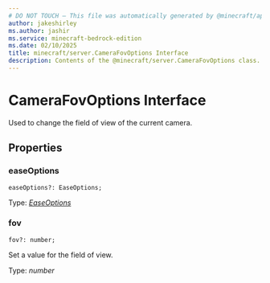 ```yaml
---
# DO NOT TOUCH — This file was automatically generated by @minecraft/api-docs-generator, to report problems file an issue at https://github.com/Mojang/minecraft-scripting-libraries
author: jakeshirley
ms.author: jashir
ms.service: minecraft-bedrock-edition
ms.date: 02/10/2025
title: minecraft/server.CameraFovOptions Interface
description: Contents of the @minecraft/server.CameraFovOptions class.
---
```

# CameraFovOptions Interface

Used to change the field of view of the current camera.

## Properties

### **easeOptions**
`easeOptions?: EaseOptions;`

Type: [*EaseOptions*](EaseOptions.md)

### **fov**
`fov?: number;`

Set a value for the field of view.

Type: *number*
